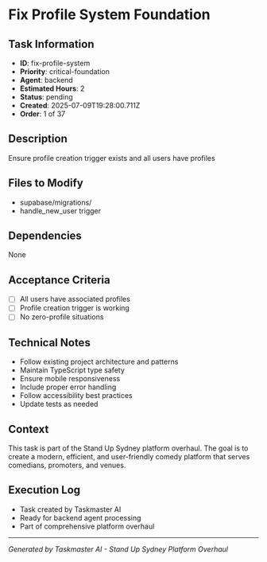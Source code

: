 # Fix Profile System Foundation

## Task Information
- **ID**: fix-profile-system
- **Priority**: critical-foundation
- **Agent**: backend
- **Estimated Hours**: 2
- **Status**: pending
- **Created**: 2025-07-09T19:28:00.711Z
- **Order**: 1 of 37

## Description
Ensure profile creation trigger exists and all users have profiles

## Files to Modify
- supabase/migrations/
- handle_new_user trigger

## Dependencies
None

## Acceptance Criteria
- [ ] All users have associated profiles
- [ ] Profile creation trigger is working
- [ ] No zero-profile situations

## Technical Notes
- Follow existing project architecture and patterns
- Maintain TypeScript type safety
- Ensure mobile responsiveness
- Include proper error handling
- Follow accessibility best practices
- Update tests as needed

## Context
This task is part of the Stand Up Sydney platform overhaul. The goal is to create a modern, efficient, and user-friendly comedy platform that serves comedians, promoters, and venues.

## Execution Log
- Task created by Taskmaster AI
- Ready for backend agent processing
- Part of comprehensive platform overhaul

---
*Generated by Taskmaster AI - Stand Up Sydney Platform Overhaul*
